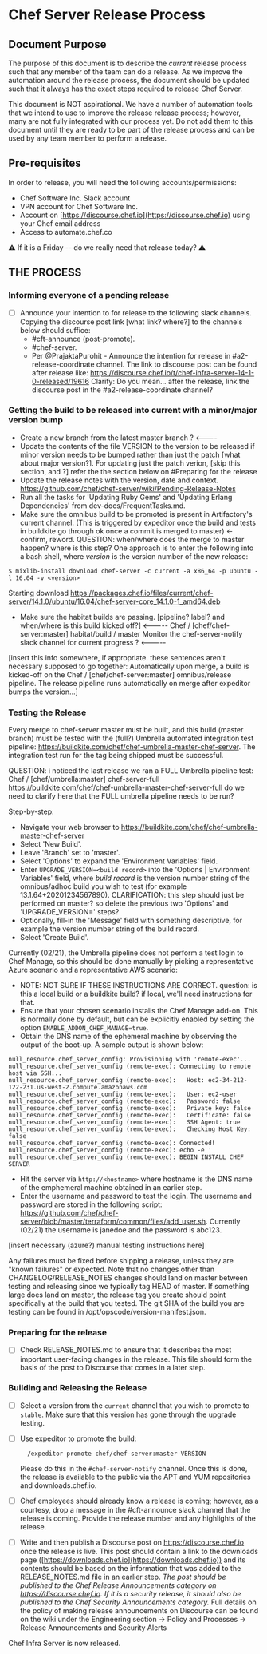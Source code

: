 # Chef Server Release Process

## Document Purpose

The purpose of this document is to describe the *current* release
process such that any member of the team can do a release. As we
improve the automation around the release process, the document should be updated such that it always has the exact steps required to release
Chef Server.

This document is NOT aspirational. We have a number of automation
tools that we intend to use to improve the release release process;
however, many are not fully integrated with our process yet. Do not
add them to this document until they are ready to be part of the
release process and can be used by any team member to perform a
release.

## Pre-requisites

In order to release, you will need the following accounts/permissions:

- Chef Software Inc. Slack account
- VPN account for Chef Software Inc.
- Account on [https://discourse.chef.io](https://discourse.chef.io) using your Chef email address
- Access to automate.chef.co

:warning: If it is a Friday -- do we really need that release today? :warning:

## THE PROCESS

### Informing everyone of a pending release

- [ ] Announce your intention to for release to the following slack channels.  Copying the discourse post link [what link? where?] to the channels below should suffice:
    - #cft-announce (post-promote).
    - #chef-server.
    - Per @PrajaktaPurohit - Announce the intention for release in #a2-release-coordinate channel. The link to discourse post can be found after release like: https://discourse.chef.io/t/chef-infra-server-14-1-0-released/19616
    Clarify: Do you mean... after the release, link the discourse post in the #a2-release-coordinate channel?

### Getting the build to be released into current with a minor/major version bump

- Create a new branch from the latest master branch ? <----
- Update the contents of the file VERSION to the version to be released if minor version needs to be bumped rather than just the patch [what about major version?].
For updating just the patch verion, [skip this section, and ?] refer the the section below on #Preparing for the release
- Update the release notes with the version, date and context.
  https://github.com/chef/chef-server/wiki/Pending-Release-Notes
- Run all the tasks for 'Updating Ruby Gems' and 'Updating Erlang Dependencies' from dev-docs/FrequentTasks.md.
- Make sure the omnibus build to be promoted is present in Artifactory's current channel.
  (This is triggered by expeditor once the build and tests in buildkite go through ok once a commit is merged to master) <- confirm, reword.
QUESTION: when/where does the merge to master happen? where is this step?
One approach is to enter the following into a bash shell, where _version_ is the version number of the new release:
```
$ mixlib-install download chef-server -c current -a x86_64 -p ubuntu -l 16.04 -v <version>
```
Starting download https://packages.chef.io/files/current/chef-server/14.1.0/ubuntu/16.04/chef-server-core_14.1.0-1_amd64.deb
- Make sure the habitat builds are passing. [pipeline? label? and when/where is this build kicked off?] <-----
    Chef / [chef/chef-server:master] habitat/build / master 
Monitor the chef-server-notify slack channel for current progress ? <-----

[insert this info somewhere, if appropriate. these sentences aren't necessary supposed to go together:
Automatically upon merge, a build is kicked-off on the Chef / [chef/chef-server:master] omnibus/release pipeline.
The release pipeline runs automatically on merge after expeditor bumps the version...]

### Testing the Release

Every merge to chef-server master must be built, and this build (master branch) must be tested with the (full?) Umbrella automated integration test pipeline: https://buildkite.com/chef/chef-umbrella-master-chef-server.
The integration test run for the tag being shipped must be successful.

QUESTION: i noticed the last release we ran a FULL Umbrella pipeline test:
Chef / [chef/umbrella:master] chef-server-full
https://buildkite.com/chef/chef-umbrella-master-chef-server-full
do we need to clarify here that the FULL umbrella pipeline needs to be run?

Step-by-step:

- Navigate your web browser to https://buildkite.com/chef/chef-umbrella-master-chef-server
- Select 'New Build'.
- Leave 'Branch' set to 'master'.
- Select 'Options' to expand the 'Environment Variables' field.
- Enter `UPGRADE_VERSION=<build record>` into the 'Options | Environment Variables' field, where _build record_ is the version number string of the omnibus/adhoc build you wish to test (for example 13.1.64+20201234567890).
CLARIFICATION: this step should just be performed on master? so delete the previous two 'Options' and 'UPGRADE_VERSION=' steps?
- Optionally, fill-in the 'Message' field with something descriptive, for example the version number string of the build record.
- Select 'Create Build'.

Currently (02/21), the Umbrella pipeline does not perform a test login to Chef Manage, so this should be done manually by picking a representative Azure scenario and a representative AWS scenario:

- NOTE: NOT SURE IF THESE INSTRUCTIONS ARE CORRECT.
question: is this a local build or a buildkite build?
if local, we'll need instructions for that.
- Ensure that your chosen scenario installs the Chef Manage add-on.  This is normally done by default, but can be explicitly enabled by setting the option `ENABLE_ADDON_CHEF_MANAGE=true`.
- Obtain the DNS name of the ephemeral machine by observing the output of the boot-up.  A sample output is shown below:
```
null_resource.chef_server_config: Provisioning with 'remote-exec'...
null_resource.chef_server_config (remote-exec): Connecting to remote host via SSH...
null_resource.chef_server_config (remote-exec):   Host: ec2-34-212-122-231.us-west-2.compute.amazonaws.com
null_resource.chef_server_config (remote-exec):   User: ec2-user
null_resource.chef_server_config (remote-exec):   Password: false
null_resource.chef_server_config (remote-exec):   Private key: false
null_resource.chef_server_config (remote-exec):   Certificate: false
null_resource.chef_server_config (remote-exec):   SSH Agent: true
null_resource.chef_server_config (remote-exec):   Checking Host Key: false
null_resource.chef_server_config (remote-exec): Connected!
null_resource.chef_server_config (remote-exec): echo -e '
null_resource.chef_server_config (remote-exec): BEGIN INSTALL CHEF SERVER
```
- Hit the server via `http://<hostname>` where hostname is the DNS name of the emphemeral machine obtained in an earlier step.
- Enter the username and password to test the login.  The username and password are stored in the following script: https://github.com/chef/chef-server/blob/master/terraform/common/files/add_user.sh.
Currently (02/21) the username is janedoe and the password is abc123.

[insert necessary (azure?) manual testing instructions here]

Any failures must be fixed before shipping a release, unless they are "known failures" or expected. Note that no changes other than CHANGELOG/RELEASE_NOTES changes should land on master between testing and releasing since we typically tag HEAD of master. If something large does land on master, the release tag you create should point specifically at the build that you tested. The git SHA of the build you are testing can be found in /opt/opscode/version-manifest.json.

### Preparing for the release

- [ ] Check RELEASE_NOTES.md to ensure that it describes the
  most important user-facing changes in the release. This file should
  form the basis of the post to Discourse that comes in a later step.

### Building and Releasing the Release

- [ ] Select a version from the `current` channel that you wish to promote to `stable`. Make sure that this version has gone through the upgrade testing.
- [ ] Use expeditor to promote the build:

        /expeditor promote chef/chef-server:master VERSION

  Please do this in the `#chef-server-notify` channel.  Once this is
  done, the release is available to the public via the APT and YUM
  repositories and downloads.chef.io.

- [ ] Chef employees should already know a release is coming; however, as a
  courtesy, drop a message in the #cft-announce slack channel that the release
  is coming. Provide the release number and any highlights of the release.

- [ ] Write and then publish a Discourse post on https://discourse.chef.io
  once the release is live. This post should contain a link to the downloads
  page ([https://downloads.chef.io](https://downloads.chef.io)) and its contents
  should be based on the information that was added to the RELEASE_NOTES.md file
  in an earlier step. *The post should  be published to the Chef Release
  Announcements category on https://discourse.chef.io. If it is a security
  release, it should also be published to the Chef Security Announcements
  category.* Full details on the policy of making release announcements on
  Discourse can be found on the wiki under the Engineering section ->
  Policy and Processes -> Release Announcements and Security Alerts

Chef Infra Server is now released.
